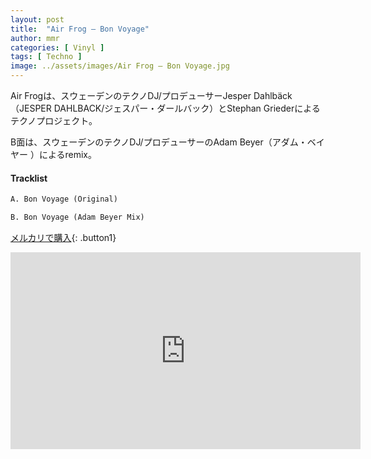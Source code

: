 ```yaml
---
layout: post
title:  "Air Frog – Bon Voyage"
author: mmr
categories: [ Vinyl ]
tags: [ Techno ]
image: ../assets/images/Air Frog – Bon Voyage.jpg
---
```


Air Frogは、スウェーデンのテクノDJ/プロデューサーJesper Dahlbäck（JESPER DAHLBACK/ジェスパー・ダールバック）とStephan Griederによるテクノプロジェクト。

B面は、スウェーデンのテクノDJ/プロデューサーのAdam Beyer（アダム・ベイヤー ）によるremix。

#### Tracklist
```md
A. Bon Voyage (Original)

B. Bon Voyage (Adam Beyer Mix)
```

[メルカリで購入](https://jp.mercari.com/item/m40912190756?afid=6142608987){: .button1}

<iframe width="560" height="315" src="https://www.youtube.com/embed/Hhqpq3PrPyY?si=xBjV-ro3DX2b-pIf" title="YouTube video player" frameborder="0" allow="accelerometer; autoplay; clipboard-write; encrypted-media; gyroscope; picture-in-picture; web-share" referrerpolicy="strict-origin-when-cross-origin" allowfullscreen></iframe>